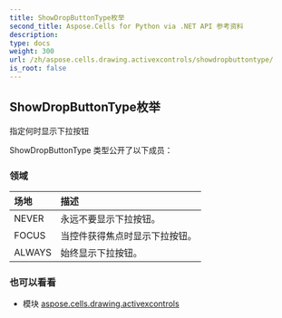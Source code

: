 ```yaml
---
title: ShowDropButtonType枚举
second_title: Aspose.Cells for Python via .NET API 参考资料
description:
type: docs
weight: 300
url: /zh/aspose.cells.drawing.activexcontrols/showdropbuttontype/
is_root: false
---
```

## ShowDropButtonType枚举
指定何时显示下拉按钮



ShowDropButtonType 类型公开了以下成员：

### 领域
|场地|描述|
| :- | :- |
| NEVER |永远不要显示下拉按钮。|
| FOCUS |当控件获得焦点时显示下拉按钮。|
| ALWAYS |始终显示下拉按钮。|



### 也可以看看
* 模块 [aspose.cells.drawing.activexcontrols](..)
